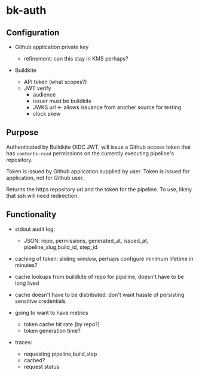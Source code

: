 # bk-auth

## Configuration

- Github application private key
  - refinement: can this stay in KMS perhaps?

- Buildkite
  -  API token (what scopes?)
  - JWT verify
    - audience
    - issuer must be buildkite
    - JWKS url <- allows issuance from another source for testing
    - clock skew

## Purpose

Authenticated by Buildkite OIDC JWT, will issue a Github access token that has
`contents:read` permissions on the currently executing pipeline's repository.

Token is issued by Github application supplied by user. Token is issued for
application, not for Github user.

Returns the https repository url and the token for the pipeline. To use, likely
that ssh will need redirection.

## Functionality

* stdout audit log:
  * JSON: repo, permissions, generated_at, issued_at, pipeline_slug,build_id, step_id

* caching of token: sliding window, perhaps configure minimum lifetime in minutes?
* cache lookups from buildkite of repo for pipeline, doesn't have to be long lived
* cache doesn't have to be distributed: don't want hassle of persisting sensitive credentials
* going to want to have metrics
  * token cache hit rate (by repo?)
  * token generation time?

* traces:
  * requesting pipeline,build,step
  * cached?
  * request status

